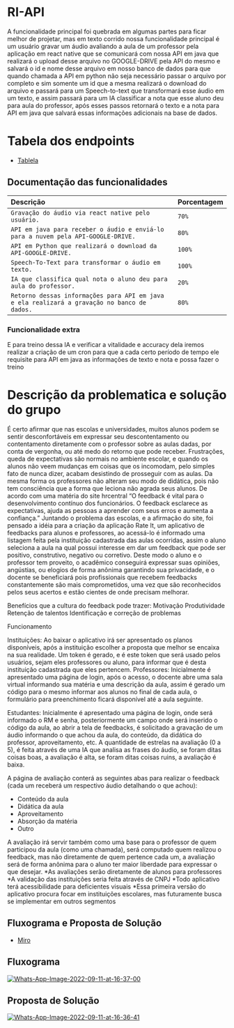 
# RI-API

A funcionalidade principal foi quebrada em algumas partes para ficar melhor de projetar, mas em texto corrido nossa funcionalidade principal é um usuário gravar um áudio avaliando a aula de um professor pela aplicação em react native que se comunicará com nossa API em java que realizará o upload desse arquivo no GOOGLE-DRIVE pela API do mesmo e salvará o id e nome desse arquivo em nosso banco de dados para que quando chamada a API em python não seja necessário passar o arquivo por completo e sim somente um id que a mesma realizará o download do arquivo e passará para um Speech-to-text que transformará esse áudio em um texto, e assim passará para um IA classificar a nota que esse aluno deu para aula do professor, após esses passos retornará o texto e a nota para API em java que salvará essas informações adicionais na base de dados.

# Tabela dos endpoints
 
- [Tablela](https://endpoints-nu.vercel.app)


## Documentação das funcionalidades

| Descrição   | Porcentagem|
| :---------- | :--------- |
|`Gravação do áudio via react native pelo usuário.`|`70%`|
|`API em java para receber o áudio e enviá-lo para a nuvem pela API-GOOGLE-DRIVE.`|`80%`|
|`API em Python que realizará o download da API-GOOGLE-DRIVE.`|`100%`|
|`Speech-To-Text para transformar o áudio em texto.`|`100%`|
|`IA que classifica qual nota o aluno deu para aula do professor.`|`20%`|
|`Retorno dessas informações para API em java e ela realizará a gravação no banco de dados.`|`80%`|

### Funcionalidade extra
E para treino dessa IA e verificar a vitalidade e accuracy dela iremos realizar a criação de um cron para que a cada certo período de tempo ele requisite para API em java as informações de texto e nota e possa fazer o treino


# Descrição da problematica e solução do grupo
É certo afirmar que nas escolas e universidades, muitos alunos podem se sentir desconfortáveis em expressar seu descontentamento ou contentamento diretamente com o professor sobre as aulas dadas, por conta de vergonha, ou até medo do retorno que pode receber. Frustrações, queda de expectativas são normais no ambiente escolar, e quando os alunos não veem mudanças em coisas que os incomodam, pelo simples fato de nunca dizer, acabam desistindo de prosseguir com as aulas. Da mesma forma os professores não alteram seu modo de didática, pois não tem consciência que a forma que leciona não agrada seus alunos.
De acordo com uma matéria do site hrcentral “O feedback é vital para o desenvolvimento contínuo dos funcionários. O feedback esclarece as expectativas, ajuda as pessoas a aprender com seus erros e aumenta a confiança.”
Juntando o problema das escolas, e a afirmação do site, foi pensado a idéia para a criação da aplicação Rate It, um aplicativo de feedbacks para alunos e professores, ao acessá-lo é informado uma listagem feita pela instituição cadastrada das aulas ocorridas, assim o aluno seleciona a aula na qual possui interesse em dar um feedback que pode ser positivo, construtivo, negativo ou corretivo.
Deste modo o aluno e o professor tem proveito, o acadêmico conseguirá expressar suas opiniões, angústias, ou elogios de forma anônima garantindo sua privacidade, e o docente se beneficiará pois profissionais que recebem feedbacks constantemente são mais comprometidos, uma vez que são reconhecidos pelos seus acertos e estão cientes de onde precisam melhorar.

Benefícios que a cultura do feedback pode trazer:
Motivação
Produtividade
Retenção de talentos
Identificação e correção de problemas

Funcionamento

Instituições: Ao baixar o aplicativo irá ser apresentado os planos disponíveis, após a instituição escolher a proposta que melhor se encaixa na sua realidade. Um token é gerado, e é este token que será usado pelos usuários, sejam eles professores ou aluno, para informar que é desta instituição cadastrada que eles pertencem.
Professores: Inicialmente é apresentado uma página de login, após o acesso, o docente abre uma sala virtual informando sua matéria e uma descrição da aula, assim é gerado um código para o mesmo informar aos alunos no final de cada aula, o formulário para preenchimento ficará disponível até a aula seguinte.

Estudantes: Inicialmente é apresentado uma página de login, onde será informado o RM e senha, posteriormente um campo onde será inserido o código da aula, ao abrir a tela de feedbacks, é solicitado a gravação de um áudio informando o que achou da aula, do conteúdo, da didática do professor, aproveitamento, etc. A quantidade de estrelas na avaliação (0 a 5), é feita através de uma IA que analisa as frases do áudio, se foram ditas coisas boas, a avaliação é alta, se foram ditas coisas ruins, a avaliação é baixa.

A página de avaliação conterá as seguintes abas para realizar o feedback (cada um receberá um respectivo áudio detalhando o que achou):
- Conteúdo da aula
- Didática da aula
- Aproveitamento
- Absorção da matéria
- Outro

A avaliação irá servir também como uma base para o professor de quem participou da aula (como uma chamada), será computado quem realizou o feedback, mas não diretamente de quem pertence cada um, a avaliação será de forma anônima para o aluno ter maior liberdade para expressar o que desejar.
*As avaliações serão diretamente de alunos para professores
*A validação das instituições seria feita através de CNPJ
*Todo aplicativo terá acessibilidade para deficientes visuais
*Essa primeira versão do aplicativo procura focar em instituições escolares, mas futuramente busca se implementar em outros segmentos

## Fluxograma e Proposta de Solução

 - [Miro](https://miro.com/app/board/uXjVPbhgzVs=/)

## Fluxograma

<a href="https://ibb.co/kG8GLp0"><img src="https://i.ibb.co/Cw7wjqv/Whats-App-Image-2022-09-11-at-16-37-00.jpg" alt="Whats-App-Image-2022-09-11-at-16-37-00" border="0"/></a>

## Proposta de Solução

<a href="https://ibb.co/wwpVtCM"><img src="https://i.ibb.co/qWmK69k/Whats-App-Image-2022-09-11-at-16-36-41.jpg" alt="Whats-App-Image-2022-09-11-at-16-36-41" border="0"/>
</a>

